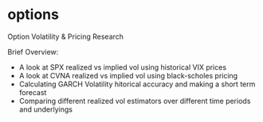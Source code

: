 # options

Option Volatility & Pricing Research

Brief Overview:

- A look at SPX realized vs implied vol using historical VIX prices
- A look at CVNA realized vs implied vol using black-scholes pricing
- Calculating GARCH Volatility hitorical accuracy and making a short term forecast
- Comparing different realized vol estimators over different time periods and underlyings
